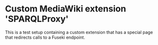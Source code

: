 # Custom MediaWiki extension 'SPARQLProxy'
This is a test setup containing a custom extension that has a special page that redirects calls to a Fuseki endpoint.
